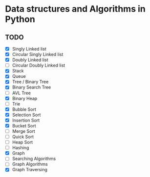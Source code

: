 # Data structures and Algorithms in Python

## TODO
- [x] Singly Linked list
- [x] Circular Singly Linked list
- [x] Doubly Linked list
- [ ] Circular Doubly Linked list
- [x] Stack
- [x] Queue
- [x] Tree / Binary Tree
- [x] Binary Search Tree
- [ ] AVL Tree
- [x] Binary Heap
- [ ] Trie
- [x] Bubble Sort
- [x] Selection Sort
- [x] Insertion Sort
- [x] Bucket Sort
- [ ] Merge Sort
- [ ] Quick Sort
- [ ] Heap Sort
- [ ] Hashing
- [x] Graph
- [ ] Searching Algorithms
- [ ] Graph Algorithms
- [x] Graph Traversing